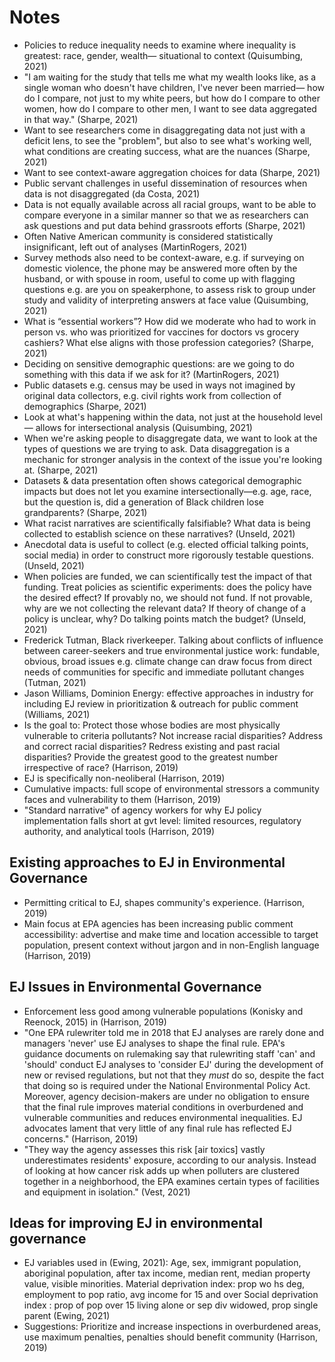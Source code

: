 # Notes

* Policies to reduce inequality needs to examine where inequality is greatest: race, gender, wealth— situational to context (Quisumbing, 2021)
* "I am waiting for the study that tells me what my wealth looks like, as a single woman who doesn't have children, I've never been married— how do I compare, not just to my white peers, but how do I compare to other women, how do I compare to other men, I want to see data aggregated in that way." (Sharpe, 2021)
* Want to see researchers come in disaggregating data not just with a deficit lens, to see the "problem", but also to see what's working well, what conditions are creating success, what are the nuances (Sharpe, 2021)
* Want to see context-aware aggregation choices for data (Sharpe, 2021)
* Public servant challenges in useful dissemination of resources when data is not disaggregated (da Costa, 2021)
* Data is not equally available across all racial groups, want to be able to compare everyone in a similar manner so that we as researchers can ask questions and put data behind grassroots efforts (Sharpe, 2021)
* Often Native American community is considered statistically insignificant, left out of analyses (MartinRogers, 2021)
* Survey methods also need to be context-aware, e.g. if surveying on domestic violence, the phone may be answered more often by the husband, or with spouse in room, useful to come up with flagging questions e.g. are you on speakerphone, to assess risk to group under study and validity of interpreting answers at face value (Quisumbing, 2021)
* What is “essential workers”? How did we moderate who had to work in person vs. who was prioritized for vaccines for doctors vs grocery cashiers? What else aligns with those profession categories? (Sharpe, 2021)
* Deciding on sensitive demographic questions: are we going to do something with this data if we ask for it? (MartinRogers, 2021)
* Public datasets e.g. census may be used in ways not imagined by original data collectors, e.g. civil rights work from collection of demographics (Sharpe, 2021)
* Look at what's happening within the data, not just at the household level— allows for intersectional analysis (Quisumbing, 2021)
* When we're asking people to disaggregate data, we want to look at the types of questions we are trying to ask. Data disaggregation is a mechanic for stronger analysis in the context of the issue you're looking at. (Sharpe, 2021)
* Datasets & data presentation often shows categorical demographic impacts but does not let you examine intersectionally—e.g. age, race, but the question is, did a generation of Black children lose grandparents? (Sharpe, 2021)
* What racist narratives are scientifically falsifiable? What data is being collected to establish science on these narratives? (Unseld, 2021)
* Anecdotal data is useful to collect (e.g. elected official talking points, social media) in order to construct more rigorously testable questions. (Unseld, 2021)
* When policies are funded, we can scientifically test the impact of that funding. Treat policies as scientific experiments: does the policy have the desired effect? If provably no, we should not fund. If not provable, why are we not collecting the relevant data? If theory of change of a policy is unclear, why? Do talking points match the budget? (Unseld, 2021)
* Frederick Tutman, Black riverkeeper. Talking about conflicts of influence between career-seekers and true environmental justice work: fundable, obvious, broad issues e.g. climate change can draw focus from direct needs of communities for specific and immediate pollutant changes (Tutman, 2021)
* Jason Williams, Dominion Energy: effective approaches in industry for including EJ review in prioritization & outreach for public comment (Williams, 2021)
* Is the goal to: Protect those whose bodies are most physically vulnerable to criteria pollutants? Not increase racial disparities? Address and correct racial disparities? Redress existing and past racial disparities? Provide the greatest good to the greatest number irrespective of race? (Harrison, 2019)
* EJ is specifically non-neoliberal (Harrison, 2019)
* Cumulative impacts:  full scope of environmental stressors a community faces and vulnerability to them (Harrison, 2019)
* "Standard narrative" of agency workers for why EJ policy implementation falls short at gvt level: limited resources, regulatory authority, and analytical tools (Harrison, 2019)

## Existing approaches to EJ in Environmental Governance
* Permitting critical to EJ, shapes community's experience. (Harrison, 2019)
* Main focus at EPA agencies has been increasing public comment accessibility: advertise and make time and location accessible to target population, present context without jargon and in non-English language (Harrison, 2019)

## EJ Issues in Environmental Governance
* Enforcement less good among vulnerable populations (Konisky and Reenock, 2015) in (Harrison, 2019)
* "One EPA rulewriter told me in 2018 that EJ analyses are rarely done and managers 'never' use EJ analyses to shape the final rule. EPA's guidance documents on rulemaking say that rulewriting staff 'can' and 'should' conduct EJ analyses to 'consider EJ' during the development of new or revised regulations, but not that they *must* do so, despite the fact that doing so is required under the National Environmental Policy Act. Moreover, agency decision-makers are under no obligation to ensure that the final rule improves material conditions in overburdened and vulnerable communities and reduces environmental inequalities. EJ advocates lament that very little of any final rule has reflected EJ concerns." (Harrison, 2019)
* "They way the agency assesses this risk [air toxics] vastly underestimates residents' exposure, according to our analysis. Instead of looking at how cancer risk adds up when polluters are clustered together in a neighborhood, the EPA examines certain types of facilities and equipment in isolation." (Vest, 2021)

## Ideas for improving EJ in environmental governance
* EJ variables used in (Ewing, 2021): Age, sex, immigrant population, aboriginal population, after tax income, median rent, median property value, visible minorities. Material deprivation index: prop wo hs deg, employment to pop ratio, avg income for 15 and over Social deprivation index : prop of pop over 15 living alone or sep div widowed, prop single parent (Ewing, 2021)
* Suggestions: Prioritize and increase inspections in overburdened areas, use maximum penalties, penalties should benefit community (Harrison, 2019)
